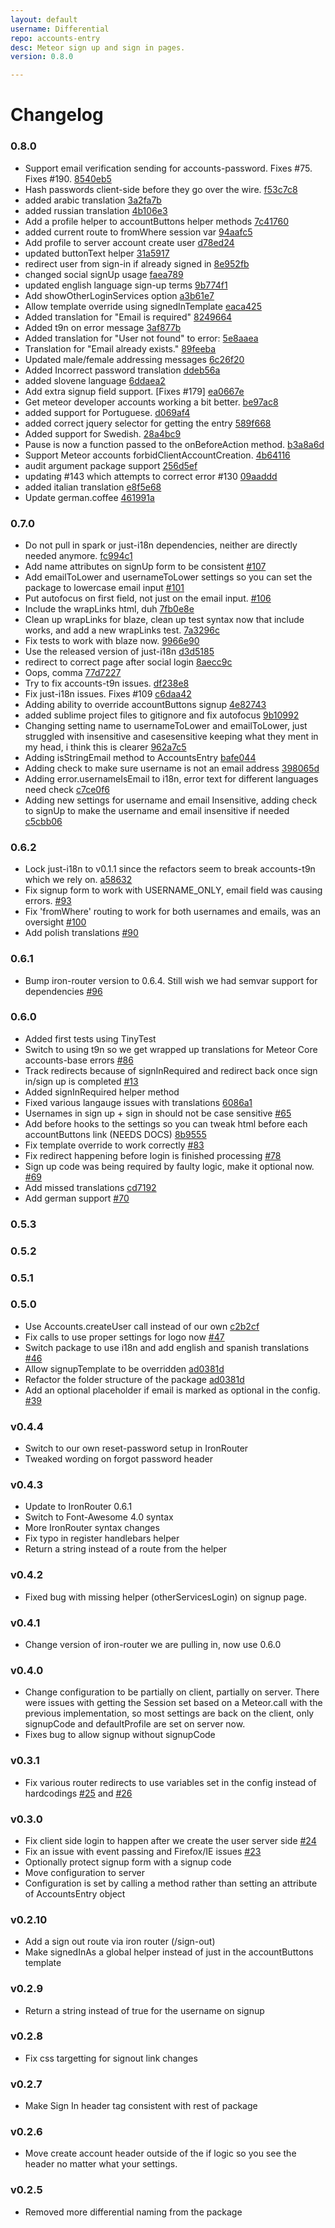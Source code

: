 ```yaml
---
layout: default
username: Differential
repo: accounts-entry
desc: Meteor sign up and sign in pages.
version: 0.8.0

---
```

# Changelog

### 0.8.0

* Support email verification sending for accounts-password. Fixes #75. Fixes #190. [8540eb5](http://github.com/Differential/accounts-entry/commit/8540eb5fa5a3fdbdc729f2f74e72c9397e66ce37)
* Hash passwords client-side before they go over the wire. [f53c7c8](http://github.com/Differential/accounts-entry/commit/f53c7c8a5bc3c3589d4b54fac47c50028345e06d)
* added arabic translation [3a2fa7b](http://github.com/Differential/accounts-entry/commit/3a2fa7b4c38cdcf866f403fa45d97743b45412ec)
* added russian translation [4b106e3](http://github.com/Differential/accounts-entry/commit/4b106e3dadcc4638232bcca01d61a2e44ab50346)
* Add a profile helper to accountButtons helper methods [7c41760](http://github.com/Differential/accounts-entry/commit/7c4176085d170f4fb15077f4a73c8d2fdaaecf7b)
* added current route to fromWhere session var [94aafc5](http://github.com/Differential/accounts-entry/commit/94aafc54f7932c29e92b5f3522e97c0346d74731)
* Add profile to server account create user [d78ed24](http://github.com/Differential/accounts-entry/commit/d78ed248fbc6926145cc4d47888edbf3d0ba521c)
* updated buttonText helper [31a5917](http://github.com/Differential/accounts-entry/commit/31a5917278a690f9d21918061a759905d48d7c89)
* redirect user from sign-in if already signed in [8e952fb](http://github.com/Differential/accounts-entry/commit/8e952fb16f5ef8fa031f0bc51103f01f974b2bf5)
* changed social signUp usage [faea789](http://github.com/Differential/accounts-entry/commit/faea7893ae767384351924114112131db700c295)
* updated english language sign-up terms [9b774f1](http://github.com/Differential/accounts-entry/commit/9b774f1e5cafbeb3e33421a4f6bb7743d4735995)
* Add showOtherLoginServices option [a3b61e7](http://github.com/Differential/accounts-entry/commit/a3b61e7900ffb2bbf75427478dad1dfe32f44288)
* Allow template override using signedInTemplate [eaca425](http://github.com/Differential/accounts-entry/commit/eaca425e3a11e8d3fb4d3dc54d7f8ac8081be9a0)
* Added translation for "Email is required" [8249664](http://github.com/Differential/accounts-entry/commit/8249664d5a11362fb2407c2a9ccca0c11ee7cc22)
* Added t9n on error message [3af877b](http://github.com/Differential/accounts-entry/commit/3af877b1e2a0e9f48cf30ef7b9df20cd02afe598)
* Added translation for "User not found" to error: [5e8aaea](http://github.com/Differential/accounts-entry/commit/5e8aaea6dcbb0bddfc1a653b1b48274692783f1d)
* Translation for "Email already exists." [89feeba](http://github.com/Differential/accounts-entry/commit/89feeba821ee91ed7cff865394118d24725e63e7)
* Updated male/female addressing messages [6c26f20](http://github.com/Differential/accounts-entry/commit/6c26f20776580f047b189ce691eeb7106a88cb56)
* Added Incorrect password translation [ddeb56a](http://github.com/Differential/accounts-entry/commit/ddeb56a21874a4c7db9363d45b2a614a5d8b54fb)
* added slovene language [6ddaea2](http://github.com/Differential/accounts-entry/commit/6ddaea29d2c9062e43cceed62d7fe8f72e5d8e98)
* Add extra signup field support. [Fixes #179] [ea0667e](http://github.com/Differential/accounts-entry/commit/ea0667ea03aea3c17ca5093632513b590e38b5af)
* Get meteor developer accounts working a bit better. [be97ac8](http://github.com/Differential/accounts-entry/commit/be97ac850259018b3fedca3d41dee5ca2cc98bc6)
* added support for Portuguese. [d069af4](http://github.com/Differential/accounts-entry/commit/d069af48d2663ce91c2010f931d7bacd978395d8)
* added correct jquery selector for getting the entry [589f668](http://github.com/Differential/accounts-entry/commit/589f668ceaed838a167dcce1eddd0b599c74825e)
* Added support for Swedish. [28a4bc9](http://github.com/Differential/accounts-entry/commit/28a4bc9b5fe069187a5e1d011727daba0a8a9cfb)
* Pause is now a function passed to the onBeforeAction method. [b3a8a6d](http://github.com/Differential/accounts-entry/commit/b3a8a6d094e018ed90d53a2b1b9bfe233bdb3e43)
* Support Meteor accounts forbidClientAccountCreation. [4b64116](http://github.com/Differential/accounts-entry/commit/4b64116e05a419ba3448a7e4786ebb54d535933d)
* audit argument package support [256d5ef](http://github.com/Differential/accounts-entry/commit/256d5ef96a0ca53e5d8ec5beaa53ef71d52b353d)
* updating #143 which attempts to correct error #130 [09aaddd](http://github.com/Differential/accounts-entry/commit/09aaddd0651b72e13e3d20ebeee54b49e0c7ff5f)
* added italian translation [e8f5e68](http://github.com/Differential/accounts-entry/commit/e8f5e68183e42d247d331b95c3ab681fa6f45182)
* Update german.coffee [461991a](http://github.com/Differential/accounts-entry/commit/461991a37d6dcefe6f344e1382c8311a0b6339eb)

### 0.7.0

* Do not pull in spark or just-i18n dependencies, neither are directly needed anymore. [fc994c1](https://github.com/BeDifferential/accounts-entry/commit/fc994c1afe10dfcbb54b7aae2b0cf9fc5ba1f5b6)
* Add name attributes on signUp form to be consistent [#107](https://github.com/BeDifferential/accounts-entry/pull/107)
* Add emailToLower and usernameToLower settings so you can set the package to lowercase email input [#101](https://github.com/BeDifferential/accounts-entry/pull/101)
* Put autofocus on first field, not just on the email input. [#106](https://github.com/BeDifferential/accounts-entry/pull/106)
* Include the wrapLinks html, duh [7fb0e8e](http://github.com/Differential/accounts-entry/commit/7fb0e8e745852feb441661285207302bfa1e8441)
* Clean up wrapLinks for blaze, clean up test syntax now that include works, and add a new wrapLinks test. [7a3296c](http://github.com/Differential/accounts-entry/commit/7a3296cb044fe8c235fce0eab13f490456d67e6a)
* Fix tests to work with blaze now. [9966e90](http://github.com/Differential/accounts-entry/commit/9966e903ac7a53c391786ef475419e8e226cef21)
* Use the released version of just-i18n [d3d5185](http://github.com/Differential/accounts-entry/commit/d3d5185c5792db14050208e72dc167d97a42d943)
* redirect to correct page after social login [8aecc9c](http://github.com/Differential/accounts-entry/commit/8aecc9cc7a1865d43c895a84a36586a41c880d64)
* Oops, comma [77d7227](http://github.com/Differential/accounts-entry/commit/77d72275e54e3583294c15d915d5e1a6bc468e10)
* Try to fix accounts-t9n issues. [df238e8](http://github.com/Differential/accounts-entry/commit/df238e82dcb898fa3f3f8247743013ac08525f66)
* Fix just-i18n issues. Fixes #109 [c6daa42](http://github.com/Differential/accounts-entry/commit/c6daa42730a9001cbb166fb22a6f7b99e05a03c5)
* Adding ability to override accountButtons signup [4e82743](http://github.com/Differential/accounts-entry/commit/4e82743377ffd8abb153f1c59fc7afd7cf058be4)
* added sublime project files to gitignore and fix autofocus [9b10992](http://github.com/Differential/accounts-entry/commit/9b109922b54fd39c5284c91c9f1091dcaadab4d6)
* Changing setting name to usernameToLower and emailToLower, just struggled with insensitive and casesensitive keeping what they ment in my head, i think this is clearer [962a7c5](http://github.com/Differential/accounts-entry/commit/962a7c59fe40f121cb05bd4a391f3769cf96f375)
* Adding isStringEmail method to AccountsEntry [bafe044](http://github.com/Differential/accounts-entry/commit/bafe044bd564398e0cb342752caee6673c6a46c3)
* Adding check to make sure username is not an email address [398065d](http://github.com/Differential/accounts-entry/commit/398065d60f92680d8b251d18a2a5b46677be4f28)
* Adding error.usernameIsEmail to i18n, error text for different languages need check [c7ce0f6](http://github.com/Differential/accounts-entry/commit/c7ce0f68aa54dd6fca9b1005958be1e09204556d)
* Adding new settings for username and email Insensitive, adding check to signUp to make the username and email insensitive if needed [c5cbb06](http://github.com/Differential/accounts-entry/commit/c5cbb06489abb6360375d3f395cf5604d00d3385)

### 0.6.2

* Lock just-i18n to v0.1.1 since the refactors seem to break accounts-t9n which we rely on. [a58632](https://github.com/BeDifferential/accounts-entry/commit/a58632e95c0c59e72dd6edce71fa58fe50e8ce94)
* Fix signup form to work with USERNAME_ONLY, email field was causing errors. [#93](https://github.com/BeDifferential/accounts-entry/issues/93)
* Fix 'fromWhere' routing to work for both usernames and emails, was an oversight [#100](https://github.com/BeDifferential/accounts-entry/pull/100)
* Add polish translations [#90](https://github.com/BeDifferential/accounts-entry/pull/90)

### 0.6.1

* Bump iron-router version to 0.6.4. Still wish we had semvar support for dependencies [#96](https://github.com/BeDifferential/accounts-entry/issues/96)

### 0.6.0

* Added first tests using TinyTest
* Switch to using t9n so we get wrapped up translations for Meteor Core accounts-base errors [#86](https://github.com/BeDifferential/accounts-entry/pull/86)
* Track redirects because of signInRequired and redirect back once sign in/sign up is completed [#13](https://github.com/BeDifferential/accounts-entry/issues/13)
* Added signInRequired helper method
* Fixed various langauge issues with translations [6086a1](https://github.com/BeDifferential/accounts-entry/commit/6086a17a3d3fe7fd1d4f2ab71d0ed9553756b1f0)
* Usernames in sign up + sign in should not be case sensitive [#65](https://github.com/BeDifferential/accounts-entry/issues/65)
* Add before hooks to the settings so you can tweak html before each accountButtons link (NEEDS DOCS) [8b9555](https://github.com/BeDifferential/accounts-entry/commit/8b9555ed33827fa16d15191377de5e8256be749e)
* Fix template override to work correctly [#83](https://github.com/BeDifferential/accounts-entry/issues/83)
* Fix redirect happening before login is finished processing [#78](https://github.com/BeDifferential/accounts-entry/pull/78)
* Sign up code was being required by faulty logic, make it optional now. [#69](https://github.com/BeDifferential/accounts-entry/issues/69)
* Add missed translations [cd7192](https://github.com/BeDifferential/accounts-entry/commit/cd719282796e76f1c431e526d650238af6da622d)
* Add german support [#70](https://github.com/BeDifferential/accounts-entry/pull/70)

### 0.5.3

### 0.5.2

### 0.5.1

### 0.5.0

* Use Accounts.createUser call instead of our own [c2b2cf](https://github.com/BeDifferential/accounts-entry/commit/c2b2cfca0be407cb90b8575a9c794549b0c5dbb3)
* Fix calls to use proper settings for logo now [#47](https://github.com/BeDifferential/accounts-entry/issues/47)
* Switch package to use i18n and add english and spanish translations [#46](https://github.com/BeDifferential/accounts-entry/pull/46)
* Allow signupTemplate to be overridden [ad0381d](https://github.com/BeDifferential/accounts-entry/commit/ad0381d3fa80aa2247b9d6200d4489f1fd3430c8)
* Refactor the folder structure of the package [ad0381d](https://github.com/BeDifferential/accounts-entry/commit/ad0381d3fa80aa2247b9d6200d4489f1fd3430c8)
* Add an optional placeholder if email is marked as optional in the config. [#39](https://github.com/BeDifferential/accounts-entry/pull/39)

### v0.4.4

* Switch to our own reset-password setup in IronRouter
* Tweaked wording on forgot password header

### v0.4.3

* Update to IronRouter 0.6.1
* Switch to Font-Awesome 4.0 syntax
* More IronRouter syntax changes
* Fix typo in register handlebars helper
* Return a string instead of a route from the helper

### v0.4.2

* Fixed bug with missing helper (otherServicesLogin) on signup page.

### v0.4.1

* Change version of iron-router we are pulling in, now use 0.6.0

### v0.4.0

* Change configuration to be partially on client, partially on server.
  There were issues with getting the Session set based on a Meteor.call
  with the previous implementation, so most settings are back on the
  client, only signupCode and defaultProfile are set on server now.
* Fixes bug to allow signup without signupCode

### v0.3.1

* Fix various router redirects to use variables set in the config instead of hardcodings [#25](https://github.com/BeDifferential/accounts-entry/issues/25) and [#26](https://github.com/BeDifferential/accounts-entry/issues/26)

### v0.3.0

* Fix client side login to happen after we create the user server side [#24](https://github.com/BeDifferential/accounts-entry/issues/24)
* Fix an issue with event passing and Firefox/IE issues [#23](https://github.com/BeDifferential/accounts-entry/issues/23)
* Optionally protect signup form with a signup code
* Move configuration to server
* Configuration is set by calling a method rather than setting an
  attribute of AccountsEntry object

### v0.2.10

* Add a sign out route via iron router (/sign-out)
* Make signedInAs a global helper instead of just in the accountButtons template

### v0.2.9

* Return a string instead of true for the username on signup

### v0.2.8

* Fix css targetting for signout link changes

### v0.2.7

* Make Sign In header tag consistent with rest of package

### v0.2.6

* Move create account header outside of the if logic so you see the header no matter what your settings.

### v0.2.5

* Removed more differential naming from the package
